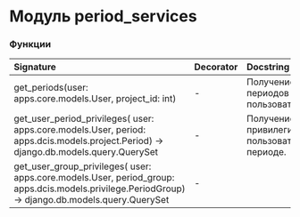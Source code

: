 # Модуль period_services



### Функции

| Signature                                                                                                                                        | Decorator | Docstring                                    |
| :----------------------------------------------------------------------------------------------------------------------------------------------- | :-------- | :------------------------------------------- |
| get_periods(user: apps.core.models.User, project_id: int)                                                                                        | -         | Получение периодов пользователей.            |
| get_user_period_privileges( user: apps.core.models.User, period: apps.dcis.models.project.Period) -> django.db.models.query.QuerySet             | -         | Получение привилегий пользователя в периоде. |
| get_user_group_privileges( user: apps.core.models.User, period_group: apps.dcis.models.privilege.PeriodGroup) -> django.db.models.query.QuerySet | -         |                                              |
